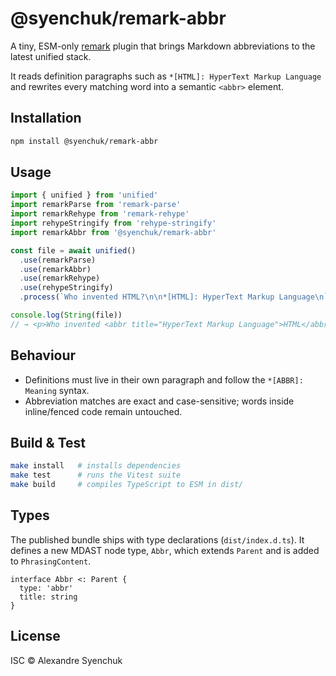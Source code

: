# @syenchuk/remark-abbr

A tiny, ESM-only [remark](https://github.com/remarkjs/remark) plugin that brings Markdown abbreviations to the latest unified stack.

It reads definition paragraphs such as `*[HTML]: HyperText Markup Language` and rewrites every matching word into a semantic `<abbr>` element.

## Installation

```sh
npm install @syenchuk/remark-abbr
```

## Usage

```ts
import { unified } from 'unified'
import remarkParse from 'remark-parse'
import remarkRehype from 'remark-rehype'
import rehypeStringify from 'rehype-stringify'
import remarkAbbr from '@syenchuk/remark-abbr'

const file = await unified()
  .use(remarkParse)
  .use(remarkAbbr)
  .use(remarkRehype)
  .use(rehypeStringify)
  .process(`Who invented HTML?\n\n*[HTML]: HyperText Markup Language\n`)

console.log(String(file))
// → <p>Who invented <abbr title="HyperText Markup Language">HTML</abbr>?</p>
```

## Behaviour

- Definitions must live in their own paragraph and follow the `*[ABBR]: Meaning` syntax.
- Abbreviation matches are exact and case-sensitive; words inside inline/fenced code remain untouched.

## Build & Test

```sh
make install   # installs dependencies
make test      # runs the Vitest suite
make build     # compiles TypeScript to ESM in dist/
```

## Types

The published bundle ships with type declarations (`dist/index.d.ts`). It defines a new MDAST node type, `Abbr`, which extends `Parent` and is added to `PhrasingContent`.

```
interface Abbr <: Parent {
  type: 'abbr'
  title: string
}
```

## License

ISC © Alexandre Syenchuk
